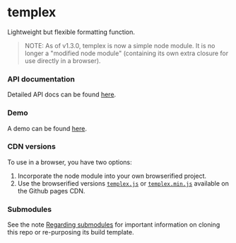 # templex
Lightweight but flexible formatting function.

> NOTE: As of v1.3.0, templex is now a simple node module. It is no longer a "modified node module" (containing its own extra closure for use directly in a browser).

### API documentation

Detailed API docs can be found [here](http://joneit.github.io/templex/index.html).

### Demo

A demo can be found [here](http://joneit.github.io/templex/demo.html).

### CDN versions

To use in a browser, you have two options:

1. Incorporate the node module into your own browserified project.
2. Use the browserified versions [`templex.js`](http://joneit.github.io/templex/templex.js) or [`templex.min.js`](http://joneit.github.io/templex/templex.min.js) available on the Github pages CDN.

### Submodules
See the note [Regarding submodules](https://github.com/openfin/rectangular#regarding-submodules)
for important information on cloning this repo or re-purposing its build template.


